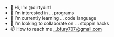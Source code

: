 - 👋 Hi, I’m @dirtydirt1
- 👀 I’m interested in ... programs 
- 🌱 I’m currently learning ... code language
- 💞️ I’m looking to collaborate on ... stoppin hacks
- 📫 How to reach me ...bfury707@gmail.com

<!---
dirtydirt1/dirtydirt1 is a ✨ special ✨ repository because its `README.md` (this file) appears on your GitHub profile.
You can click the Preview link to take a look at your changes.
--->
